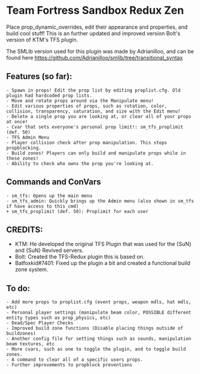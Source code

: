 # Team Fortress Sandbox Redux Zen
Place prop_dynamic_overrides, edit their appearance and properties, and build cool stuff!
This is an further updated and improved version Bolt's version of KTM's TFS plugin.

The SMLib version used for this plugin was made by Adrianilloo, and can be found here https://github.com/Adrianilloo/smlib/tree/transitional_syntax

## Features (so far):
```
- Spawn in props! Edit the prop list by editing proplist.cfg. Old plugin had hardcoded prop lists.
- Move and rotate props around via the Manipulate menu!
- Edit various properties of props, such as rotation, color, collision, transparency, saturation, and size with the Edit menu!
- Delete a single prop you are looking at, or clear all of your props at once!
- Cvar that sets everyone's personal prop limit!: sm_tfs_proplimit (def. 50)
- TFS Admin Menu
- Player collision check after prop manipulation. This stops propblocking.
- Build zones! Players can only build and manipulate props while in these zones!
- Ability to check who owns the prop you're looking at.
```

## Commands and ConVars
```
- sm_tfs: Opens up the main menu
- sm_tfs_admin: Quickly brings up the Admin menu (also shown in sm_tfs if have access to this cmd)
+ sm_tfs_proplimit (def. 50): Proplimit for each user
```

## CREDITS:
- KTM: He developed the original TFS Plugin that was used for the {SuN} and {SuN} Revived servers.
- Bolt: Created the TFS-Redux plugin this is based on.
- Batfoxkid#7401: Fixed up the plugin a bit and created a functional build zone system.

## To do:
```
- Add more props to proplist.cfg (event props, weapon mdls, hat mdls, etc)
- Personal player settings (manipulate beam color, POSSIBLE different entity types such as prop_physics, etc)
- Dead/Spec Player Checks
- Improved build zone functions (Disable placing things outside of buildzones)
- Another config file for setting things such as sounds, manipulation beam textures, etc
- More cvars, such as one to toggle the plugin, and to toggle build zones.
- A command to clear all of a specific users props.
- Further improvements to propblock preventions
```
